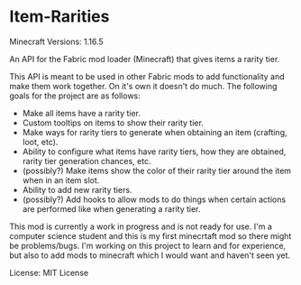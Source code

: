 # Item-Rarities
Minecraft Versions: 1.16.5

An API for the Fabric mod loader (Minecraft) that gives items a rarity tier.

This API is meant to be used in other Fabric mods to add functionality and make them work together. On it's own it doesn't do much.
The following goals for the project are as follows:
  - Make all items have a rarity tier. 
  - Custom tooltips on items to show their rarity tier.
  - Make ways for rarity tiers to generate when obtaining an item (crafting, loot, etc).
  - Ability to configure what items have rarity tiers, how they are obtained, rarity tier generation chances, etc.
  - (possibly?) Make items show the color of their rarity tier around the item when in an item slot.
  - Ability to add new rarity tiers.
  - (possibly?) Add hooks to allow mods to do things when certain actions are performed like when generating a rarity tier.

This mod is currently a work in progress and is not ready for use. I'm a computer science student and this is my first minecrtaft mod so there might be problems/bugs. I'm working on this project to learn and for experience, but also to add mods to minecraft which I would want and haven't seen yet. 

License: MIT License
